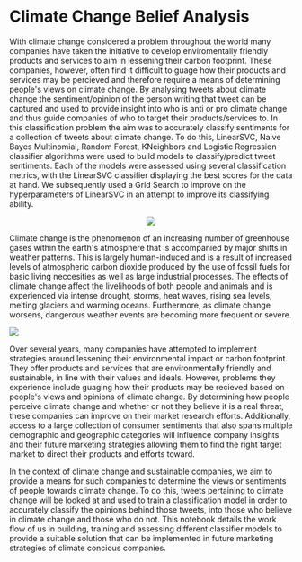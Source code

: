 # Climate Change Belief Analysis

With climate change considered a problem throughout the world many companies have taken the initiative to develop enviromentally friendly products and services to aim in lessening their carbon footprint. These companies, however, often find it difficult to guage how their products and services may be percieved and therefore require a means of determining people's views on climate change. By analysing tweets about climate change the sentiment/opinion of the person writing that tweet can be captured and used to provide insight into who is anti or pro climate change and thus guide companies of who to target their products/services to. In this classification problem the aim was to accurately classify sentiments for a collection of tweets about climate change. To do this, LinearSVC, Naive Bayes Multinomial, Random Forest, KNeighbors and Logistic Regression classifier algorithms were used to build models to classify/predict tweet sentiments. Each of the models were assessed using several classification metrics, with the LinearSVC classifier displaying the best scores for the data at hand. We subsequently used a Grid Search to improve on the hyperparameters of LinearSVC in an attempt to improve its classifying ability.

<div style="text-align:center;"><img src = 'https://media3.giphy.com/media/k4ZItrTKDPnSU/200.gif'></img></div>

Climate change is the phenomenon of an increasing number of greenhouse gases within the earth's atmosphere that is accompanied by major shifts in weather patterns. This is largely human-induced and is a result of increased levels of atmospheric carbon dioxide produced by the use of fossil fuels for basic living neccesities as well as large industrial processes. The effects of climate change affect the livelihoods of both people and animals and is experienced via intense drought, storms, heat waves, rising sea levels, melting glaciers and warming oceans. Furthermore, as climate change worsens, dangerous weather events are becoming more frequent or severe.

<img src = 'https://media.giphy.com/media/hPovBcQ3c1g9W/giphy.gif'></img>

Over several years, many companies have attempted to implement strategies around lessening their environmental impact or carbon footprint. They offer products and services that are environmentally friendly and sustainable, in line with their values and ideals. However, problems they experience include guaging how their products may be recieved based on people's views and opinions of climate change. By determining how people perceive climate change and whether or not they believe it is a real threat, these companies can improve on their market research efforts. Additionally, access to a large collection of consumer sentiments that also spans multiple demographic and geographic categories will influence company insights and their future marketing strategies allowing them to find the right target market to direct their products and efforts toward.

In the context of climate change and sustainable companies, we aim to provide a means for such companies to determine the views or sentiments of people towards climate change. To do this, tweets pertaining to climate change will be looked at and used to train a classification model in order to accurately classify the opinions behind those tweets, into those who believe in climate change and those who do not. This notebook details the work flow of us in building, training and assessing different classifier models to provide a suitable solution that can be implemented in future marketing strategies of climate concious companies. 
